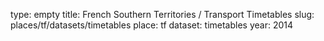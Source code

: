 type: empty
title: French Southern Territories / Transport Timetables
slug: places/tf/datasets/timetables
place: tf
dataset: timetables
year: 2014
